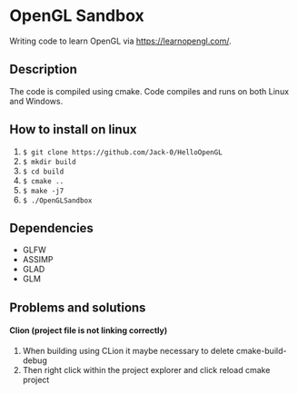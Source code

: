 # OpenGL Sandbox
Writing code to learn OpenGL via https://learnopengl.com/.

## Description
The code is compiled using cmake.
Code compiles and runs on both Linux and Windows.

## How to install on linux

1. `$ git clone https://github.com/Jack-0/HelloOpenGL` <br> 
2. `$ mkdir build` <br>
3. `$ cd build` <br>
4. `$ cmake ..` <br>
5. `$ make -j7` <br>
6. `$ ./OpenGLSandbox` <br> 

## Dependencies
- GLFW
- ASSIMP
- GLAD
- GLM

## Problems and solutions

#### Clion (project file is not linking correctly)
1. When building using CLion it maybe necessary to delete cmake-build-debug 
2. Then right click within the project explorer and click reload cmake project
